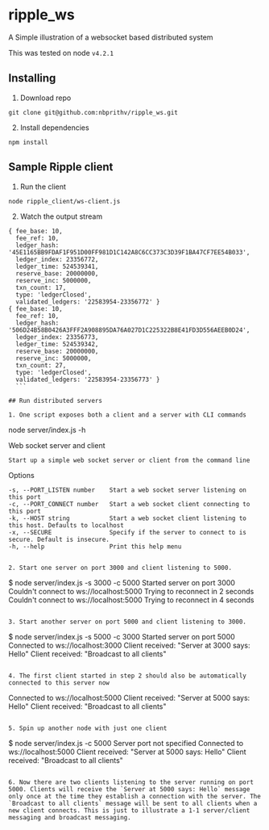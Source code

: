 # ripple_ws
A Simple illustration of a websocket based distributed system

This was tested on node `v4.2.1`

## Installing

1. Download repo
  ```
  git clone git@github.com:nbprithv/ripple_ws.git
  ```

2. Install dependencies
  ```
  npm install
  ```

## Sample Ripple client

1. Run the client
  ```
  node ripple_client/ws-client.js
  ```

2. Watch the output stream
  ```
  { fee_base: 10,
    fee_ref: 10,
    ledger_hash: '45E1165BB9FDAF1F951D00FF981D1C142A8C6CC373C3D39F1BA47CF7EE54B033',
    ledger_index: 23356772,
    ledger_time: 524539341,
    reserve_base: 20000000,
    reserve_inc: 5000000,
    txn_count: 17,
    type: 'ledgerClosed',
    validated_ledgers: '22583954-23356772' }
  { fee_base: 10,
    fee_ref: 10,
    ledger_hash: '506D24B58B0426A3FFF2A908895DA76A027D1C225322B8E41FD3D556AEEB0D24',
    ledger_index: 23356773,
    ledger_time: 524539342,
    reserve_base: 20000000,
    reserve_inc: 5000000,
    txn_count: 27,
    type: 'ledgerClosed',
    validated_ledgers: '22583954-23356773' }
    ```

## Run distributed servers

1. One script exposes both a client and a server with CLI commands
  ```
  node server/index.js -h
  
  Web socket server and client

    Start up a simple web socket server or client from the command line

  Options

    -s, --PORT_LISTEN number    Start a web socket server listening on this port
    -c, --PORT_CONNECT number   Start a web socket client connecting to this port
    -k, --HOST string           Start a web socket client listening to this host. Defaults to localhost
    -x, --SECURE                Specify if the server to connect to is secure. Default is insecure.
    -h, --help                  Print this help menu
  ```

2. Start one server on port 3000 and client listening to 5000.
  ```
  $ node server/index.js -s 3000 -c 5000
  Started server on port 3000
  Couldn't connect to ws://localhost:5000
  Trying to reconnect in 2 seconds
  Couldn't connect to ws://localhost:5000
  Trying to reconnect in 4 seconds
  ```

3. Start another server on port 5000 and client listening to 3000.
  ```
  $ node server/index.js -s 5000 -c 3000
  Started server on port 5000
  Connected to ws://localhost:3000
  Client received: "Server at 3000 says: Hello"
  Client received: "Broadcast to all clients"
  ```

4. The first client started in step 2 should also be automatically connected to this server now
  ```
  Connected to ws://localhost:5000
  Client received: "Server at 5000 says: Hello"
  Client received: "Broadcast to all clients"
  ```

5. Spin up another node with just one client
  ```
  $ node server/index.js -c 5000
  Server port not specified
  Connected to ws://localhost:5000
  Client received: "Server at 5000 says: Hello"
  Client received: "Broadcast to all clients"
  ```

6. Now there are two clients listening to the server running on port 5000. Clients will receive the `Server at 5000 says: Hello` message only once at the time they establish a connection with the server. The `Broadcast to all clients` message will be sent to all clients when a new client connects. This is just to illustrate a 1-1 server/client messaging and broadcast messaging.

